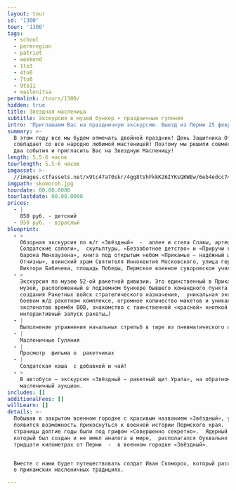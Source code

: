 ```yaml
---
layout: tour
id: '1300'
tour: '1300'
tags:
  - school
  - permregion
  - patriot
  - weekend
  - 1to3
  - 4to6
  - 7to8
  - 9to11
  - maslenitsa
permalink: /tours/1300/
hidden: true
title: Звездная масленица
subtitle: Экскурсия в музей бункер + праздничные гуляния
intro: 'Приглашаем Вас на праздничную экскурсию. Выезд из Перми 25 февраля. '
summary: >-
  В этом году все мы будем отмечать двойной праздник! День Защитника Отечества
  совпадает со все народно любимой мастеницей! Поэтому мы решили совместить эти
  два события и пригласить Вас на Звездную Масленицу! 
length: 5.5-6 часов
tourlength: 5.5-6 часов
imgasset: >-
  //images.ctfassets.net/x9tc47a70skr/4gg8tVhFkkK26IYKsQKWEw/6eb4edcc740fe5a8a6d0203b8801b2b6/skomoroh.jpg
imgpath: skomoroh.jpg
tourdate: 00.00.0000
tourlastdate: 00.00.0000
prices:
  - |
    850 руб. - детский 
  - 950 руб. - взрослый
blueprint:
  - >
    Обзорная экскурсия по в/г «Звёздный»  -  аллея и стела Славы, артефакт «
    Солдатские сапоги»,  скульптуры, «Беззаботное детство» и «Приручи ядро
    барона Мюнхаузена», книга под открытым небом «Прикамье – надёжный щит
    Отчизны», воинский храм Святителя Иннокентия Московского, улица героя
    Виктора Бабичева, площадь Победы, Пермское военное суворовское училище.
  - >
    Экскурсия по музею 52-ой ракетной дивизии. Это единственный в Прикамье
    музей, расположенный в подземном бункере бывшего командного пункта (история
    создания Ракетных войск стратегического назначения,  уникальная экспозиция о
    боевом ж/д ракетном комплексе, огромное количество макетов и уникальных
    экспонатов времён ВОВ, знакомство с таинственной «красной» кнопкой и
    интерактивный запуск ракеты…)
  - |
    Выполнение упражнения начальных стрельб в тире из пневматического оружия.
  - |
    Масленичные Гуляния
  - |
    Просмотр  фильма о  ракетчиках
  - |
    Солдатская каша  с добавкой и чай!
  - >
    В автобусе – экскурсия «Звёздный – ракетный щит Урала», на обратном пути –
    масленичный аукцион.
includes: []
additionalFees: []
willLearn: []
details: >-
  Побывав в закрытом военном городке с красивым названием «Звёздный», у Вас
  появится возможность прикоснуться к военной истории Пермского края.  Её
  страницы долгие годы были под грифом «Совершенно секретно».  Ядерный щит,
  который был создан и не имел аналога в мире,  располагался буквально в
  тридцати километрах от Перми  -  в военном городке «Звёздный».


  Вместе с нами будет путешествовать солдат Иван Скоморох, который расскажет нам
  о прикамских масленичных традициях.

---
```

